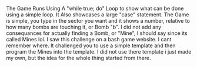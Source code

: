 The Game Runs Using A "while true; do" Loop to show what can be done using a simple loop.
It Also showcases a large "case" statement.
The Game is simple, you type in the sector you want and it shows a number, relative to how many bombs are touching it, or Bomb "b".
I did not add any consequances for actually finding a Bomb, or "Mine", I should say since its called Mines lol.
I saw this challenge on a bash game website. I cant remember where. 
It challenged you to use a simple template and then program the Mines into the template.
I did not use there template i just made my own, but the idea for the whole thing started from there.
